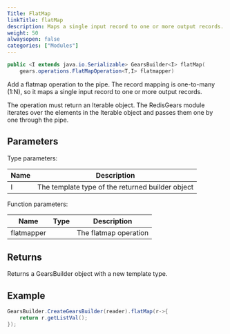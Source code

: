 ```yaml
---
Title: FlatMap
linkTitle: flatMap
description: Maps a single input record to one or more output records.
weight: 50
alwaysopen: false
categories: ["Modules"]
---
```


```java
public <I extends java.io.Serializable> GearsBuilder<I> flatMap​(
	gears.operations.FlatMapOperation<T,​I> flatmapper)
```

Add a flatmap operation to the pipe. The record mapping is one-to-many (1:N), so it maps a single input record to one or more output records.

The operation must return an Iterable object. The RedisGears module iterates over the elements in the Iterable object and passes them one by one through the pipe.

## Parameters
 
Type parameters:

| Name | Description |
|------|-------------|
| I | The template type of the returned builder object |

Function parameters:

| Name | Type | Description |
|------|------|-------------|
| flatmapper | | The flatmap operation |

## Returns

Returns a GearsBuilder object with a new template type.

## Example

```java
GearsBuilder.CreateGearsBuilder(reader).flatMap(r->{
   	return r.getListVal();
}); 
```